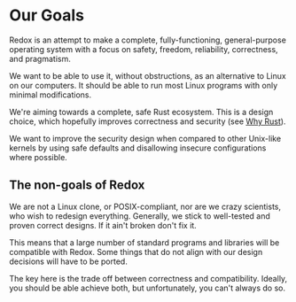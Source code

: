 # Our Goals

Redox is an attempt to make a complete, fully-functioning, general-purpose operating system with a focus on safety, freedom, reliability, correctness, and pragmatism.

We want to be able to use it, without obstructions, as an alternative to Linux on our computers. It should be able to run most Linux programs with only minimal modifications. 

We're aiming towards a complete, safe Rust ecosystem. This is a design choice, which hopefully improves correctness and security (see [Why Rust]).

We want to improve the security design when compared to other Unix-like kernels by using safe defaults and disallowing insecure configurations where possible.

## The non-goals of Redox

We are not a Linux clone, or POSIX-compliant, nor are we crazy scientists, who wish to redesign everything. Generally, we stick to well-tested and proven correct designs. If it ain't broken don't fix it.

This means that a large number of standard programs and libraries will be compatible with Redox. Some things that do not align with our design decisions will have to be ported.

The key here is the trade off between correctness and compatibility. Ideally, you should be able achieve both, but unfortunately, you can't always do so.

[Why Rust]: ./ch01-07-why-rust.md

